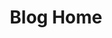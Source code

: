 ---
blog: true
home: true
icon: home
title: Blog Home
heroImage: /avatar.jpg
heroText: front end blog
tagline: You can put your slogan here
heroFullScreen: true
# project:
#   - type: project
#     name: project name
#     desc: project detailed description
#     link: https://your.project.link

#   - type: link
#     name: link name
#     desc: link detailed description
#     link: https://link.address

#   - type: book
#     name: book name
#     desc: Detailed description of the book
#     link: https://link.to.your.book

#   - type: article
#     name: article name
#     desc: Detailed description of the article
#     link: https://link.to.your.article

# footer: customize your footer text
---